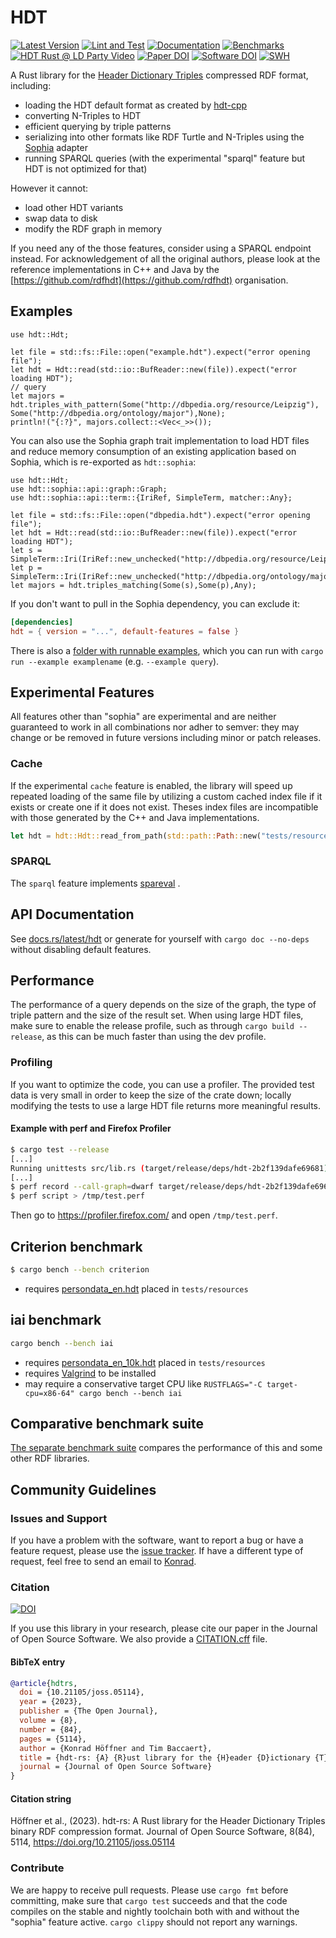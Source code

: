 # HDT

[![Latest Version](https://img.shields.io/crates/v/hdt.svg)](https://crates.io/crates/hdt)
[![Lint and Test](https://github.com/konradhoeffner/hdt/actions/workflows/lint_and_test.yml/badge.svg)](https://github.com/konradhoeffner/hdt/actions/workflows/lint_and_test.yml)
[![Documentation](https://docs.rs/hdt/badge.svg)](https://docs.rs/hdt/)
[![Benchmarks](https://img.shields.io/badge/Benchmarks--x.svg?style=social)](https://github.com/KonradHoeffner/hdt_benchmark/blob/master/benchmark_results.ipynb)
[![HDT Rust @ LD Party Video](https://img.shields.io/badge/video-8A2BE2)](https://www.youtube.com/watch?v=R-S0o_UwPMk)
[![Paper DOI](https://joss.theoj.org/papers/10.21105/joss.05114/status.svg)](https://doi.org/10.21105/joss.05114)
[![Software DOI](https://zenodo.org/badge/541577178.svg)](https://doi.org/10.5281/zenodo.7871065)
[![SWH](https://archive.softwareheritage.org/badge/swh:1:dir:943737774c84d8386b6f11b227ad0f085734776e/)](https://archive.softwareheritage.org/swh:1:dir:943737774c84d8386b6f11b227ad0f085734776e;origin=https://github.com/KonradHoeffner/hdt;visit=swh:1:snp:830dd996a200043fd0312ce76574d0639285cc7b;anchor=swh:1:rev:28d49a2bd3ad2cb2322bff82836ca11930a9a619)

A Rust library for the [Header Dictionary Triples](https://www.rdfhdt.org/) compressed RDF format, including:

* loading the HDT default format as created by [hdt-cpp](https://github.com/rdfhdt/hdt-cpp)
* converting N-Triples to HDT
* efficient querying by triple patterns
* serializing into other formats like RDF Turtle and N-Triples using the [Sophia](https://crates.io/crates/sophia) adapter
* running SPARQL queries (with the experimental "sparql" feature but HDT is not optimized for that)

However it cannot:

* load other HDT variants
* swap data to disk
* modify the RDF graph in memory

If you need any of the those features, consider using a SPARQL endpoint instead.
For acknowledgement of all the original authors, please look at the reference implementations in C++ and Java by the [https://github.com/rdfhdt](https://github.com/rdfhdt) organisation.

## Examples

```rust,no_run
use hdt::Hdt;

let file = std::fs::File::open("example.hdt").expect("error opening file");
let hdt = Hdt::read(std::io::BufReader::new(file)).expect("error loading HDT");
// query
let majors = hdt.triples_with_pattern(Some("http://dbpedia.org/resource/Leipzig"), Some("http://dbpedia.org/ontology/major"),None);
println!("{:?}", majors.collect::<Vec<_>>());
```

You can also use the Sophia graph trait implementation to load HDT files and reduce memory consumption of an existing application based on Sophia, which is re-exported as `hdt::sophia`:

```rust,no_run
use hdt::Hdt;
use hdt::sophia::api::graph::Graph;
use hdt::sophia::api::term::{IriRef, SimpleTerm, matcher::Any};

let file = std::fs::File::open("dbpedia.hdt").expect("error opening file");
let hdt = Hdt::read(std::io::BufReader::new(file)).expect("error loading HDT");
let s = SimpleTerm::Iri(IriRef::new_unchecked("http://dbpedia.org/resource/Leipzig".into()));
let p = SimpleTerm::Iri(IriRef::new_unchecked("http://dbpedia.org/ontology/major".into()));
let majors = hdt.triples_matching(Some(s),Some(p),Any);
```

If you don't want to pull in the Sophia dependency, you can exclude it:

```toml
[dependencies]
hdt = { version = "...", default-features = false }
```

There is also a [folder with runnable examples](https://github.com/KonradHoeffner/hdt/tree/main/examples), which you can run with `cargo run --example examplename` (e.g. `--example query`).

## Experimental Features
All features other than "sophia" are experimental and are neither guaranteed to work in all combinations nor adher to semver: they may change or be removed in future versions including minor or patch releases.

### Cache

If the experimental `cache` feature is enabled, the library will speed up repeated loading of the same file by utilizing a custom cached index file if it exists or create one if it does not exist.
Theses index files are incompatible with those generated by the C++ and Java implementations.

```rust
let hdt = hdt::Hdt::read_from_path(std::path::Path::new("tests/resources/snikmeta.hdt")).expect("snikmeta.hdt not found");
```

### SPARQL

The `sparql` feature implements [spareval](https://crates.io/crates/spareval) .

## API Documentation

See [docs.rs/latest/hdt](https://docs.rs/hdt) or generate for yourself with `cargo doc --no-deps` without disabling default features.

## Performance
The performance of a query depends on the size of the graph, the type of triple pattern and the size of the result set.
When using large HDT files, make sure to enable the release profile, such as through `cargo build --release`, as this can be much faster than using the dev profile.

### Profiling
If you want to optimize the code, you can use a profiler.
The provided test data is very small in order to keep the size of the crate down; locally modifying the tests to use a large HDT file returns more meaningful results.

#### Example with perf and Firefox Profiler

```sh
$ cargo test --release
[...]
Running unittests src/lib.rs (target/release/deps/hdt-2b2f139dafe69681)
[...]
$ perf record --call-graph=dwarf target/release/deps/hdt-2b2f139dafe69681 hdt::tests::triples
$ perf script > /tmp/test.perf
```

Then go to <https://profiler.firefox.com/> and open `/tmp/test.perf`.

## Criterion benchmark

```sh
$ cargo bench --bench criterion
```

* requires [persondata\_en.hdt](https://github.com/KonradHoeffner/hdt/releases/download/benchmarkdata/persondata_en.hdt.bz2) placed in `tests/resources`

## iai benchmark

```sh
cargo bench --bench iai
```

* requires [persondata\_en\_10k.hdt](https://github.com/KonradHoeffner/hdt/releases/download/benchmarkdata/persondata_en_10k.hdt.bz2) placed in `tests/resources`
* requires [Valgrind](https://valgrind.org/) to be installed
* may require a conservative target CPU like `RUSTFLAGS="-C target-cpu=x86-64" cargo bench --bench iai`

## Comparative benchmark suite

[The separate benchmark suite](https://github.com/KonradHoeffner/hdt_benchmark/blob/master/benchmark_results.ipynb) compares the performance of this and some other RDF libraries.

## Community Guidelines

### Issues and Support
If you have a problem with the software, want to report a bug or have a feature request, please use the [issue tracker](https://github.com/KonradHoeffner/hdt/issues).
If have a different type of request, feel free to send an email to [Konrad](mailto:konrad.hoeffner@uni-leipzig.de).

### Citation

[![DOI](https://joss.theoj.org/papers/10.21105/joss.05114/status.svg)](https://doi.org/10.21105/joss.05114)

If you use this library in your research, please cite our paper in the Journal of Open Source Software.
We also provide a [CITATION.cff](./CITATION.cff) file.

#### BibTeX entry

```bibtex
@article{hdtrs,
  doi = {10.21105/joss.05114},
  year = {2023},
  publisher = {The Open Journal},
  volume = {8},
  number = {84},
  pages = {5114},
  author = {Konrad Höffner and Tim Baccaert},
  title = {hdt-rs: {A} {R}ust library for the {H}eader {D}ictionary {T}riples binary {RDF} compression format},
  journal = {Journal of Open Source Software}
}
```

#### Citation string

Höffner et al., (2023). hdt-rs: A Rust library for the Header Dictionary Triples binary RDF compression format. Journal of Open Source Software, 8(84), 5114, https://doi.org/10.21105/joss.05114

### Contribute
We are happy to receive pull requests.
Please use `cargo fmt` before committing, make sure that `cargo test` succeeds and that the code compiles on the stable and nightly toolchain both with and without the "sophia" feature active.
`cargo clippy` should not report any warnings.
